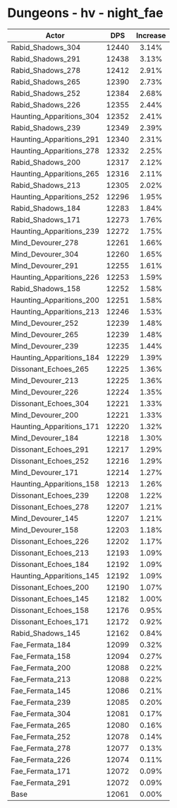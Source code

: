 # Dungeons - hv - night_fae
| Actor | DPS | Increase |
|---|:---:|:---:|
|Rabid_Shadows_304|12440|3.14%|
|Rabid_Shadows_291|12438|3.13%|
|Rabid_Shadows_278|12412|2.91%|
|Rabid_Shadows_265|12390|2.73%|
|Rabid_Shadows_252|12384|2.68%|
|Rabid_Shadows_226|12355|2.44%|
|Haunting_Apparitions_304|12352|2.41%|
|Rabid_Shadows_239|12349|2.39%|
|Haunting_Apparitions_291|12340|2.31%|
|Haunting_Apparitions_278|12332|2.25%|
|Rabid_Shadows_200|12317|2.12%|
|Haunting_Apparitions_265|12316|2.11%|
|Rabid_Shadows_213|12305|2.02%|
|Haunting_Apparitions_252|12296|1.95%|
|Rabid_Shadows_184|12283|1.84%|
|Rabid_Shadows_171|12273|1.76%|
|Haunting_Apparitions_239|12272|1.75%|
|Mind_Devourer_278|12261|1.66%|
|Mind_Devourer_304|12260|1.65%|
|Mind_Devourer_291|12255|1.61%|
|Haunting_Apparitions_226|12253|1.59%|
|Rabid_Shadows_158|12252|1.58%|
|Haunting_Apparitions_200|12251|1.58%|
|Haunting_Apparitions_213|12246|1.53%|
|Mind_Devourer_252|12239|1.48%|
|Mind_Devourer_265|12239|1.48%|
|Mind_Devourer_239|12235|1.44%|
|Haunting_Apparitions_184|12229|1.39%|
|Dissonant_Echoes_265|12225|1.36%|
|Mind_Devourer_213|12225|1.36%|
|Mind_Devourer_226|12224|1.35%|
|Dissonant_Echoes_304|12221|1.33%|
|Mind_Devourer_200|12221|1.33%|
|Haunting_Apparitions_171|12220|1.32%|
|Mind_Devourer_184|12218|1.30%|
|Dissonant_Echoes_291|12217|1.29%|
|Dissonant_Echoes_252|12216|1.29%|
|Mind_Devourer_171|12214|1.27%|
|Haunting_Apparitions_158|12213|1.26%|
|Dissonant_Echoes_239|12208|1.22%|
|Dissonant_Echoes_278|12207|1.21%|
|Mind_Devourer_145|12207|1.21%|
|Mind_Devourer_158|12203|1.18%|
|Dissonant_Echoes_226|12202|1.17%|
|Dissonant_Echoes_213|12193|1.09%|
|Dissonant_Echoes_184|12192|1.09%|
|Haunting_Apparitions_145|12192|1.09%|
|Dissonant_Echoes_200|12190|1.07%|
|Dissonant_Echoes_145|12182|1.00%|
|Dissonant_Echoes_158|12176|0.95%|
|Dissonant_Echoes_171|12172|0.92%|
|Rabid_Shadows_145|12162|0.84%|
|Fae_Fermata_184|12099|0.32%|
|Fae_Fermata_158|12094|0.27%|
|Fae_Fermata_200|12088|0.22%|
|Fae_Fermata_213|12088|0.22%|
|Fae_Fermata_145|12086|0.21%|
|Fae_Fermata_239|12085|0.20%|
|Fae_Fermata_304|12081|0.17%|
|Fae_Fermata_265|12080|0.16%|
|Fae_Fermata_252|12078|0.14%|
|Fae_Fermata_278|12077|0.13%|
|Fae_Fermata_226|12074|0.11%|
|Fae_Fermata_171|12072|0.09%|
|Fae_Fermata_291|12072|0.09%|
|Base|12061|0.00%|

